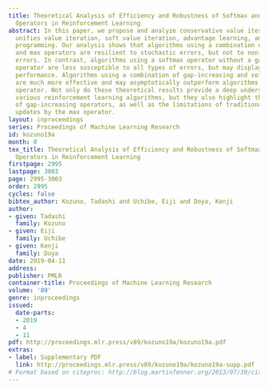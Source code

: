 ```yaml
---
title: Theoretical Analysis of Efficiency and Robustness of Softmax and Gap-Increasing
  Operators in Reinforcement Learning
abstract: In this paper, we propose and analyze conservative value iteration, which
  unifies value iteration, soft value iteration, advantage learning, and dynamic policy
  programming. Our analysis shows that algorithms using a combination of gap-increasing
  and max operators are resilient to stochastic errors, but not to non-stochastic
  errors. In contrast, algorithms using a softmax operator without a gap-increasing
  operator are less susceptible to all types of errors, but may display poor asymptotic
  performance. Algorithms using a combination of gap-increasing and softmax operators
  are much more effective and may asymptotically outperform algorithms with the max
  operator. Not only do these theoretical results provide a deep understanding of
  various reinforcement learning algorithms, but they also highlight the effectiveness
  of gap-increasing operators, as well as the limitations of traditional greedy value
  updates by the max operator.
layout: inproceedings
series: Proceedings of Machine Learning Research
id: kozuno19a
month: 0
tex_title: Theoretical Analysis of Efficiency and Robustness of Softmax and Gap-Increasing
  Operators in Reinforcement Learning
firstpage: 2995
lastpage: 3003
page: 2995-3003
order: 2995
cycles: false
bibtex_author: Kozuno, Tadashi and Uchibe, Eiji and Doya, Kenji
author:
- given: Tadashi
  family: Kozuno
- given: Eiji
  family: Uchibe
- given: Kenji
  family: Doya
date: 2019-04-11
address: 
publisher: PMLR
container-title: Proceedings of Machine Learning Research
volume: '89'
genre: inproceedings
issued:
  date-parts:
  - 2019
  - 4
  - 11
pdf: http://proceedings.mlr.press/v89/kozuno19a/kozuno19a.pdf
extras:
- label: Supplementary PDF
  link: http://proceedings.mlr.press/v89/kozuno19a/kozuno19a-supp.pdf
# Format based on citeproc: http://blog.martinfenner.org/2013/07/30/citeproc-yaml-for-bibliographies/
---
```

